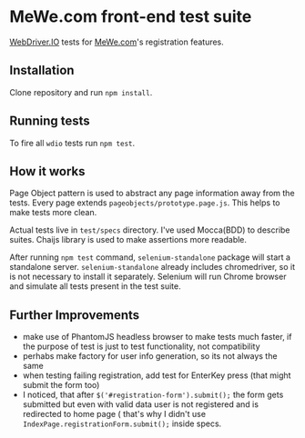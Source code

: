 MeWe.com front-end test suite
===
[WebDriver.IO](http://webdriver.io/) tests for [MeWe.com](https://mewe.com/)'s registration features. 

## Installation
Clone repository and run `npm install`.
## Running tests
To fire all `wdio` tests run `npm test`.
## How it works
Page Object pattern is used to abstract any page information away from the tests. Every page extends `pageobjects/prototype.page.js`. This helps to make tests more clean. 

Actual tests live in `test/specs` directory. I've used Mocca(BDD) to describe suites. Chaijs library is used to make assertions more readable. 

After running `npm test` command, `selenium-standalone` package will start a standalone server. `selenium-standalone` already includes chromedriver, so it is not necessary to install it separately. Selenium will run Chrome browser and simulate all tests present in the test suite. 

## Further Improvements
- make use of PhantomJS headless browser to make tests much faster, if the purpose of test is just to test functionality, not compatibility
- perhabs make factory for user info generation, so its not always the same
- when testing failing registration, add test for EnterKey press (that might submit the form too)
- I noticed, that after `$('#registration-form').submit();` the form gets submitted but even with valid data user is not registered and is redirected to home page ( that's why I didn't use `IndexPage.registrationForm.submit();` inside specs.

